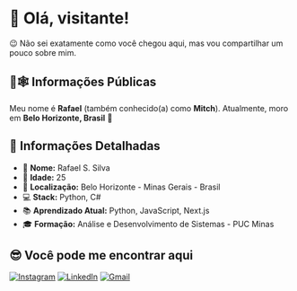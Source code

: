# 👋 Olá, visitante!

😉 Não sei exatamente como você chegou aqui, mas vou compartilhar um pouco sobre mim. 

## 🖤🕸️ Informações Públicas

Meu nome é **Rafael** (também conhecido(a) como **Mitch**). Atualmente, moro em **Belo Horizonte, Brasil** 🚀

## 📝 Informações Detalhadas

- 👤 **Nome:** Rafael S. Silva
- 🎂 **Idade:** 25
- 📍 **Localização:** Belo Horizonte - Minas Gerais - Brasil   
- 💻 **Stack:** Python, C#
- 📚 **Aprendizado Atual:** Python, JavaScript, Next.js  
- 🎓 **Formação:** Análise e Desenvolvimento de Sistemas - PUC Minas

## 😎 Você pode me encontrar aqui

[![Instagram](https://img.shields.io/badge/Instagram-%23E4405F.svg?style=for-the-badge&logo=Instagram&logoColor=white)](https://www.instagram.com/_mitchnoir/)
[![LinkedIn](https://img.shields.io/badge/linkedin-%230077B5.svg?style=for-the-badge&logo=linkedin&logoColor=white)](https://www.linkedin.com/in/rafael-s-silva-951703180)
[![Gmail](https://img.shields.io/badge/Gmail-D14836?style=for-the-badge&logo=gmail&logoColor=white)](mailto:rafaelssilva999@gmail.com)
